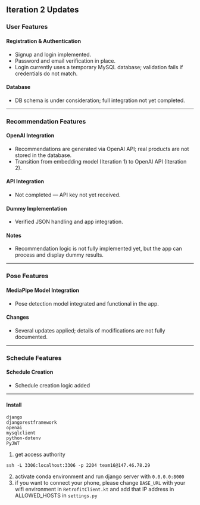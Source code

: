 ## Iteration 2 Updates

### User Features
#### Registration & Authentication
- Signup and login implemented.  
- Password and email verification in place.  
- Login currently uses a temporary MySQL database; validation fails if credentials do not match.
#### Database
- DB schema is under consideration; full integration not yet completed.

---

### Recommendation Features
#### OpenAI Integration
- Recommendations are generated via OpenAI API; real products are not stored in the database.  
- Transition from embedding model (Iteration 1) to OpenAI API (Iteration 2).
#### API Integration
- Not completed — API key not yet received.
#### Dummy Implementation
- Verified JSON handling and app integration.
#### Notes
- Recommendation logic is not fully implemented yet, but the app can process and display dummy results.

---

### Pose Features
#### MediaPipe Model Integration
- Pose detection model integrated and functional in the app.
#### Changes
- Several updates applied; details of modifications are not fully documented.

---

### Schedule Features
#### Schedule Creation
- Schedule creation logic added

---

#### Install
```
django
djangorestframework
openai
mysqlclient
python-dotenv
PyJWT
```

1. get access authority  
```
ssh -L 3306:localhost:3306 -p 2204 team16@147.46.78.29
```

2. activate conda environment and run django server with `0.0.0.0:8000`  
3. if you want to connect your phone, please change `BASE_URL` with your wifi environment in `RetrofitClient.kt`
   and add that IP address in ALLOWED_HOSTS in `settings.py`  
